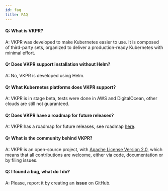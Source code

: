 ```yaml
---
id: faq
title: FAQ
---
```


#### Q: What is VKPR?
A: VKPR was developed to make Kubernetes easier to use. It is composed of third-party sets, organized to deliver a production-ready Kubernetes with minimal effort.

#### Q: Does VKPR support installation without Helm?
A: No, VKPR is developed using Helm.

#### Q: What Kubernetes platforms does VKPR support?
A: VKPR is in stage beta, tests were done in AWS and DigitalOcean, other clouds are still not guaranteed.

#### Q: Does VKPR have a roadmap for future releases?
A: VKPR has a roadmap for future releases, see roadmap [here](/docs/roadmap).

#### Q: What is the community behind VKPR?
A: VKPR is an open-source project, with [Apache License Version 2.0](https://github.com/vertigobr/vkpr/blob/master/LICENSE), which means that all contributions are welcome, either via code, documentation or by filing issues.

#### Q: I found a bug, what do I do?
A:  Please, report it by creating an **issue** on GitHub.
